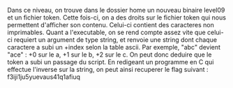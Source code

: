 Dans ce niveau, on trouve dans le dossier home un nouveau binaire level09 et un fichier token. Cette fois-ci, on a des droits sur le fichier token qui nous permettent d'afficher son contenu. Celui-ci contient des caracteres non imprimables.
Quant a l'executable, on se rend compte assez vite que celui-ci requiert un argument de type string, et renvoie une string dont chaque caractere a subi un +index selon la table ascii.
Par exemple, "abc" devient "ace" : +0 sur le a, +1 sur le b, +2 sur le c.
On peut donc deduire que le token a subi un passage du script. En redigeant un programme en C qui effectue l'inverse sur la string, on peut ainsi recuperer le flag suivant : f3iji1ju5yuevaus41q1afiuq

